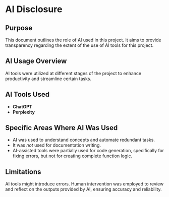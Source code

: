 # AI Disclosure

## Purpose
This document outlines the role of AI used in this project. It aims to provide transparency regarding the extent of the use of AI tools for this project.

## AI Usage Overview
AI tools were utilized at different stages of the project to enhance productivity and streamline certain tasks.

## AI Tools Used
- **ChatGPT**
- **Perplexity**

## Specific Areas Where AI Was Used
- AI was used to understand concepts and automate redundant tasks.
- It was *not* used for documentation writing.
- AI-assisted tools were partially used for code generation, specifically for fixing errors, but not for creating complete function logic.

## Limitations
AI tools might introduce errors. Human intervention was employed to review and reflect on the outputs provided by AI, ensuring accuracy and reliability.
